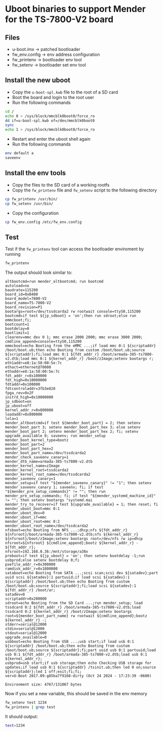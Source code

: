 # Uboot binaries to support Mender for the TS-7800-V2 board
## Files
- u-boot.imx -> patched bootloader
- fw_env.config -> env address configuration
- fw_printenv -> bootloader env tool
- fw_setenv -> bootloader set env tool

## Install the new uboot
- Copy the `u-boot-spl.kwb` file to the root of a SD card
- Boot the board and login to the root user
- Run the following commands
```bash
cd /
echo 0 > /sys/block/mmcblk0boot0/force_ro
dd if=u-boot-spl.kwb of=/dev/mmcblk0boot0
sync
echo 1 > /sys/block/mmcblk0boot0/force_ro
```

- Restart and enter the uboot shell again
- Run the following commands
```bash
env default a
saveenv
```

## Install the env tools
- Copy the files to the SD card of a working rootfs
- Copy the `fw_printenv` file and `fw_setenv` script to the following directory
```bash
cp fw_printenv /usr/bin/
cp fw_setenv /usr/bin/
```
- Copy the configuration
```bash
cp fw_env.config /etc/fw_env.config
```

## Test
Test if the `fw_printenv` tool can access the bootloader enviroment by running
```bash
fw_printenv
```
The output should look similar to:
```
altbootcmd=run mender_altbootcmd; run bootcmd
autoload=no
baudrate=115200
board_id=0xB480
board_model=7800-V2
board_name=TS-7800-V2
board_revision=P1
bootargs=root=/dev/tssdcarda2 rw rootwait console=ttyS0,115200
bootcmd=if test ${jp_sdboot} = 'on';then run sdroot;else run emmcboot;fi;
bootcount=1
bootdelay=0
bootlimit=1
clearenv=mmc dev 0 1; mmc erase 2000 2000; mmc erase 3000 2000;
cmdline_append=console=ttyS0,115200
emmcboot=echo Booting from the eMMC ...;if load mmc 0:1 ${scriptaddr} /boot/boot.ub;then echo Booting from custom /boot/boot.ub;source ${scriptaddr};fi;load mmc 0:1 ${fdt_addr_r} /boot/armada-385-ts7800-v2.dtb;load mmc 0:1 ${kernel_addr_r} /boot/zImage;setenv bootargs r;
eth1addr=e8:1a:58:00:5e:7c
ethact=ethernet@70000
ethaddr=e8:1a:58:00:5e:7c
fdt_addr_r=0x100000
fdt_high=0x10000000
fdtaddr=0x100000
fdtcontroladdr=3fb3e820
fpga_rev=0x2F
initrd_high=0x10000000
jp_sdboot=on
jp_uboot=off
kernel_addr_r=0x800000
loadaddr=0x800000
lola=1
mender_altbootcmd=if test ${mender_boot_part} = 2; then setenv mender_boot_part 3; setenv mender_boot_part_hex 3; else setenv mender_boot_part 2; setenv mender_boot_part_hex 2; fi; setenv upgrade_available 0; saveenv; run mender_setup
mender_boot_kernel_type=bootz
mender_boot_part=2
mender_boot_part_hex=2
mender_boot_part_name=/dev/tssdcarda2
mender_check_saveenv_canary=1
mender_dtb_name=armada-385-ts7800-v2.dtb
mender_kernel_name=zImage
mender_kernel_root=tssdcarda2
mender_kernel_root_name=/dev/tssdcarda2
mender_saveenv_canary=1
mender_setup=if test "${mender_saveenv_canary}" != "1"; then setenv mender_saveenv_canary 1; saveenv; fi; if test "${mender_pre_setup_commands}" != ""; then run mender_pre_setup_commands; fi; if test "${mender_systemd_machine_id}" != ""; then setenv bootargs "systemd.mai
mender_try_to_recover=if test ${upgrade_available} = 1; then reset; fi
mender_uboot_boot=mmc 0:1
mender_uboot_dev=0
mender_uboot_if=mmc
mender_uboot_root=mmc 0:2
mender_uboot_root_name=/dev/tssdcarda2
nfsboot=echo Booting from NFS ...;dhcp;nfs ${fdt_addr_r} ${nfsroot}/boot/armada-385-ts7800-v2.dtb;nfs ${kernel_addr_r} ${nfsroot}/boot/zImage;setenv bootargs root=/dev/nfs rw ip=dhcp nfsroot=${nfsroot} ${cmdline_append};bootz ${kernel_addr_r} - ${fdt_addr_r};
nfsroot=192.168.0.36:/mnt/storage/a38x
preboot=if test ${jp_uboot} = 'on'; then setenv bootdelay -1;run usbprod;else setenv bootdelay 0;fi
pxefile_addr_r=0x300000
ramdisk_addr_r=0x1800000
sataboot=echo Booting from SATA ...;scsi scan;scsi dev ${satadev};part uuid scsi ${satadev}:1 partuuid;if load scsi ${satadev}:1 ${scriptaddr} /boot/boot.ub;then echo Booting from custom /boot/boot.ub;source ${scriptaddr};fi;load scsi ${satadev}:1 ${fdt_addr_r} /boot/ar;
satadev=0
scriptaddr=0x200000
sdroot=echo Booting from the SD Card ...;run mender_setup; load tssdcard 0:2 ${fdt_addr_r} /boot/armada-385-ts7800-v2.dtb;load tssdcard 0:2 ${kernel_addr_r} /boot/zImage;setenv bootargs root=${mender_boot_part_name} rw rootwait ${cmdline_append};bootz ${kernel_addr_r} -;
stderr=serial@12000
stdin=serial@12000
stdout=serial@12000
upgrade_available=0
usbboot=echo Booting from USB ...;usb start;if load usb 0:1 ${scriptaddr} /boot/boot.ub;then echo Booting from custom /boot/boot.ub;source ${scriptaddr};fi;part uuid usb 0:1 partuuid;load usb 0:1 ${fdt_addr_r} /boot/armada-385-ts7800-v2.dtb;load usb 0:1 ${kernel_addr_r};
usbprod=usb start;if usb storage;then echo Checking USB storage for updates;if load usb 0:1 ${scriptaddr} /tsinit.ub;then led 0 on;source ${scriptaddr};led 1 off;exit;fi;fi;
ver=U-Boot 2017.09-g85ba7f9168-dirty (Oct 24 2024 - 17:23:39 -0600)

Environment size: 4767/131067 bytes
```
Now if you set a new variable, this should be saved in the env memory
```bash
fw_setenv test 1234
fw_printenv | grep test
```
It should output:
```bash
test=1234
```